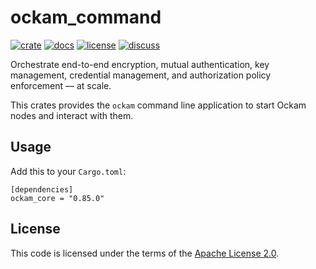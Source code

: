 # ockam_command

[![crate][crate-image]][crate-link]
[![docs][docs-image]][docs-link]
[![license][license-image]][license-link]
[![discuss][discuss-image]][discuss-link]

Orchestrate end-to-end encryption, mutual authentication, key management,
credential management, and authorization policy enforcement — at scale.

This crates provides the `ockam` command line application to start Ockam nodes and interact with them.

## Usage

Add this to your `Cargo.toml`:

```
[dependencies]
ockam_core = "0.85.0"
```

## License

This code is licensed under the terms of the [Apache License 2.0][license-link].

[crate-image]: https://img.shields.io/crates/v/ockam_command.svg
[crate-link]: https://crates.io/crates/ockam_command

[docs-image]: https://docs.rs/ockam_command/badge.svg
[docs-link]: https://docs.rs/ockam_command

[license-image]: https://img.shields.io/badge/License-Apache%202.0-green.svg
[license-link]: https://github.com/build-trust/ockam/blob/HEAD/LICENSE

[discuss-image]: https://img.shields.io/badge/Discuss-Github%20Discussions-ff70b4.svg
[discuss-link]: https://github.com/build-trust/ockam/discussions

